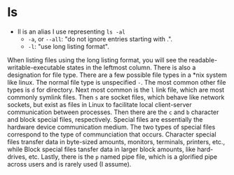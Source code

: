 # ls

* ll is an alias I use representing `ls -al`
  - `-a`, or `--all`: "do not ignore entries starting with .".
  - `-l`: "use long listing format".

When listing files using the long listing format, you will see the
readable-writable-executable states in the leftmost column. There is also a
designation for file type. There are a few possible file types in a \*nix
system like linux. The normal file type is unspecified `-`. The most common
other file types is `d` for directory. Next most common is the `l` link file,
which are most commonly symlink files. Then `s` are socket files, which behave
like network sockets, but exist as files in Linux to facilitate local
client-server communication between processes. Then there are the `c` and `b`
character and block special files, respectively. Special files are essentially
the hardware device communication medium. The two types of special files
correspond to the type of communciation that occurs. Character special files
transfer data in byte-sized amounts, monitors, terminals, printers, etc., while
Block special files tansfer data in larger block amounts, like hard-drives,
etc. Lastly, there is the `p` named pipe file, which is a glorified pipe across
users and is rarely used (I assume).
